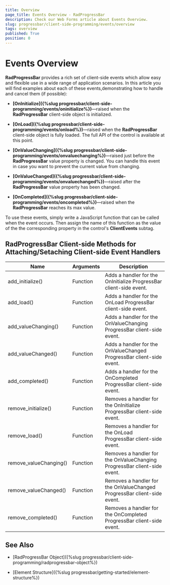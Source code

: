 ```yaml
---
title: Overview
page_title: Events Overview - RadProgressBar
description: Check our Web Forms article about Events Overview.
slug: progressbar/client-side-programming/events/overview
tags: overview
published: True
position: 0
---
```


# Events Overview

**RadProgressBar** provides a rich set of client-side events which allow easy and flexible use in a wide range of application scenarios. In this article you will find examples about each of these events,demonstrating how to handle and cancel them (if possible):

* **[OnInitialize]({%slug progressbar/client-side-programming/events/oninitialize%})**—raised when the **RadProgressBar** client-side object is initialized.

* **[OnLoad]({%slug progressbar/client-side-programming/events/onload%})**—raised when the **RadProgressBar** client-side object is fully loaded. The full API of the control is available at this point.

* **[OnValueChanging]({%slug progressbar/client-side-programming/events/onvaluechanging%})**—raised just before the **RadProgressBar** value property is changed. You can handle this event in case you want to prevent the current value from changing.

* **[OnValueChanged]({%slug progressbar/client-side-programming/events/onvaluechanged%})**—raised after the **RadProgressBar** value property has been changed.

* **[OnCompleted]({%slug progressbar/client-side-programming/events/oncompleted%})**—raised when the **RadProgressBar** reaches its max value.

To use these events, simply write a JavaScript function that can be called when the event occurs. Then assign the name of this function as the value of the the corresponding property in the control's **ClientEvents** subtag.

## RadProgressBar Client-side Methods for Attaching/Setaching Client-side Event Handlers

|  **Name**  |  **Arguments**  |  **Description**  |
| ------ | ------ | ------ |
|add_initialize()|Function|Adds a handler for the OnInitialize ProgressBar client-side event.|
|add_load()|Function|Adds a handler for the OnLoad ProgressBar client-side event.|
|add_valueChanging()|Function|Adds a handler for the OnValueChanging ProgressBar client-side event.|
|add_valueChanged()|Function|Adds a handler for the OnValueChanged ProgressBar client-side event.|
|add_completed()|Function|Adds a handler for the OnCompleted ProgressBar client-side event.|
|remove_initialize()|Function|Removes a handler for the OnInitialize ProgressBar client-side event.|
|remove_load()|Function|Removes a handler for the OnLoad ProgressBar client-side event.|
|remove_valueChanging()|Function|Removes a handler for the OnValueChanging ProgressBar client-side event.|
|remove_valueChanged()|Function|Removes a handler for the OnValueChanged ProgressBar client-side event.|
|remove_completed()|Function|Removes a handler for the OnCompleted ProgressBar client-side event.|

## See Also

 * [RadProgressBar Object]({%slug progressbar/client-side-programming/radprogressbar-object%})

 * [Element Structure]({%slug progressbar/getting-started/element-structure%})

